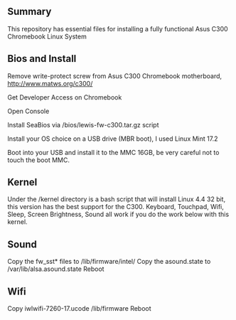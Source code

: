 ## Summary
This repository has essential files for installing a fully functional Asus C300 Chromebook Linux System

## Bios and Install
Remove write-protect screw from Asus C300 Chromebook motherboard, http://www.matws.org/c300/

Get Developer Access on Chromebook

Open Console

Install SeaBios via /bios/lewis-fw-c300.tar.gz script

Install your OS choice on a USB drive (MBR boot), I used Linux Mint 17.2

Boot into your USB and install it to the MMC 16GB, be very careful not to touch the boot MMC.

## Kernel
Under the /kernel directory is a bash script that will install Linux 4.4 32 bit, this version has the best support for the C300.
Keyboard, Touchpad, Wifi, Sleep, Screen Brightness, Sound all work if you do the work below with this kernel.

## Sound
Copy the fw_sst* files to /lib/firmware/intel/
Copy the asound.state to /var/lib/alsa.asound.state
Reboot

## Wifi
Copy iwlwifi-7260-17.ucode /lib/firmware
Reboot

 
